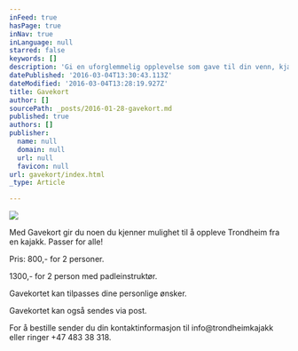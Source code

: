 ```yaml
---
inFeed: true
hasPage: true
inNav: true
inLanguage: null
starred: false
keywords: []
description: 'Gi en uforglemmelig opplevelse som gave til din venn, kjæreste, familie eller andre bekjente.'
datePublished: '2016-03-04T13:30:43.113Z'
dateModified: '2016-03-04T13:28:19.927Z'
title: Gavekort
author: []
sourcePath: _posts/2016-01-28-gavekort.md
published: true
authors: []
publisher:
  name: null
  domain: null
  url: null
  favicon: null
url: gavekort/index.html
_type: Article

---
```

![](https://s3-us-west-2.amazonaws.com/the-grid-img/p/29638da58c42dedc34658b0b0ece87c0f7d4e0b8.jpg)

Med Gavekort gir du noen du
kjenner mulighet til å oppleve Trondheim fra en kajakk. Passer for
alle!

Pris: 800,- for 2 personer. 

1300,- for 2 person med
padleinstruktør.

Gavekortet kan tilpasses dine
personlige ønsker.

Gavekortet kan også sendes
via post.

For å bestille sender du din
kontaktinformasjon til info@trondheimkajakk eller ringer +47 483 38
318\.
